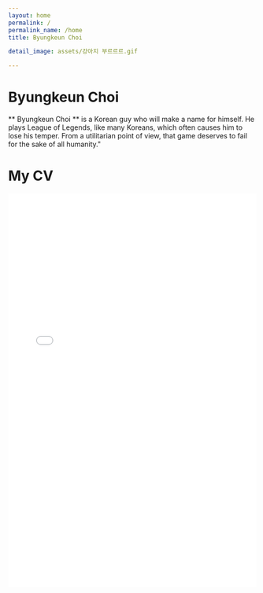 ```yaml
---
layout: home
permalink: /
permalink_name: /home
title: Byungkeun Choi

detail_image: assets/강아지 부르르르.gif

---
```


# Byungkeun Choi

** Byungkeun Choi ** is a Korean guy who will make a name for himself. He plays League of Legends, like many Koreans, which often causes him to lose his temper. From a utilitarian point of view, that game deserves to fail for the sake of all humanity."
                                                                                                            
# My CV

<embed src="/assets/cv/resume.pdf" type="application/pdf" width="100%" height="800px" />
